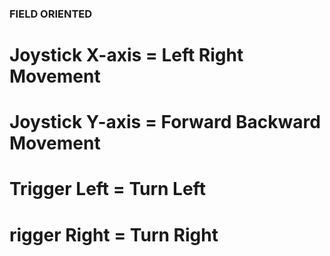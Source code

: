 ### FIELD ORIENTED
# Joystick X-axis = Left Right Movement
# Joystick Y-axis = Forward Backward Movement
# Trigger Left = Turn Left
# rigger Right = Turn Right